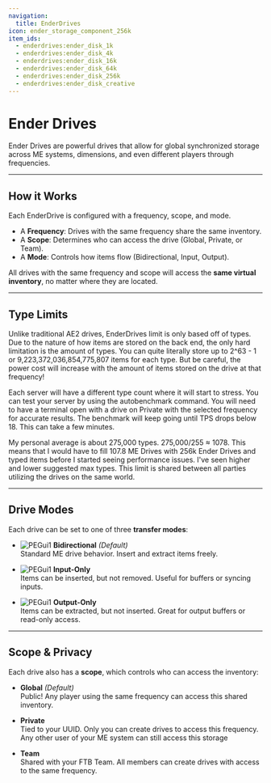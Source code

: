 ```yaml
---
navigation:
  title: EnderDrives
icon: ender_storage_component_256k
item_ids:
  - enderdrives:ender_disk_1k
  - enderdrives:ender_disk_4k
  - enderdrives:ender_disk_16k
  - enderdrives:ender_disk_64k
  - enderdrives:ender_disk_256k
  - enderdrives:ender_disk_creative
---
```


# Ender Drives

Ender Drives are powerful drives that allow for global synchronized storage across ME systems, dimensions, and even different players through frequencies.  

<Row gap="10">
  <Column>
    <ItemImage id="enderdrives:ender_disk_1k" />
  </Column>
  <Column>
    <ItemLink id="enderdrives:ender_disk_1k" />
  </Column>
</Row>

<Row gap="10">
  <Column>
    <ItemImage id="enderdrives:ender_disk_4k" />
  </Column>
  <Column>
    <ItemLink id="enderdrives:ender_disk_4k" />
  </Column>
</Row>

<Row gap="10">
  <Column>
    <ItemImage id="enderdrives:ender_disk_16k" />
  </Column>
  <Column>
    <ItemLink id="enderdrives:ender_disk_16k" />
  </Column>
</Row>

<Row gap="10">
  <Column>
    <ItemImage id="enderdrives:ender_disk_64k" />
  </Column>
  <Column>
    <ItemLink id="enderdrives:ender_disk_64k" />
  </Column>
</Row>

<Row gap="10">
  <Column>
    <ItemImage id="enderdrives:ender_disk_256k" />
  </Column>
  <Column>
    <ItemLink id="enderdrives:ender_disk_256k" />
  </Column>
</Row>

---

## How it Works
Each EnderDrive is configured with a frequency, scope, and mode.
- A **Frequency**: Drives with the same frequency share the same inventory.
- A **Scope**: Determines who can access the drive (Global, Private, or Team).
- A **Mode**: Controls how items flow (Bidirectional, Input, Output). 

All drives with the same frequency and scope will access the **same virtual inventory**, no matter where they are located.

---

## Type Limits
Unlike traditional AE2 drives, EnderDrives limit is only based off of types.  Due to the nature of how items are stored on the back end, the only hard limitation is the amount of types.  You can quite literally store up to 2^63 - 1 or 9,223,372,036,854,775,807 items for each type.  But be careful, the power cost will increase with the amount of items stored on the drive at that frequency!

Each server will have a different type count where it will start to stress.  You can test your server by using the autobenchmark command.  You will need to have a terminal open with a drive on Private with the selected frequency for accurate results.  The benchmark will keep going until TPS drops below 18.  This can take a few minutes.

My personal average is about 275,000 types.  275,000/255 ≈ 1078.  This means that I would have to fill 107.8 ME Drives with 256k Ender Drives and typed items before I started seeing performance issues.  I've seen higher and lower suggested max types.  This limit is shared between all parties utilizing the drives on the same world.

---

## Drive Modes
Each drive can be set to one of three **transfer modes**:

- ![PEGui1](../pic/transport_bidirectional_alt.png) **Bidirectional** _(Default)_  
  Standard ME drive behavior. Insert and extract items freely.


- ![PEGui1](../pic/transport_input_alt.png) **Input-Only**  
  Items can be inserted, but not removed. Useful for buffers or syncing inputs.


- ![PEGui1](../pic/transport_output_alt.png) **Output-Only**  
  Items can be extracted, but not inserted. Great for output buffers or read-only access.

---

## Scope & Privacy

Each drive also has a **scope**, which controls who can access the inventory:
-  **Global** _(Default)_  
   Public! Any player using the same frequency can access this shared inventory.


-  **Private**  
  Tied to your UUID. Only you can create drives to access this frequency.  Any other user of your ME system can still access this storage


-  **Team**  
  Shared with your FTB Team. All members can create drives with access to the same frequency.


